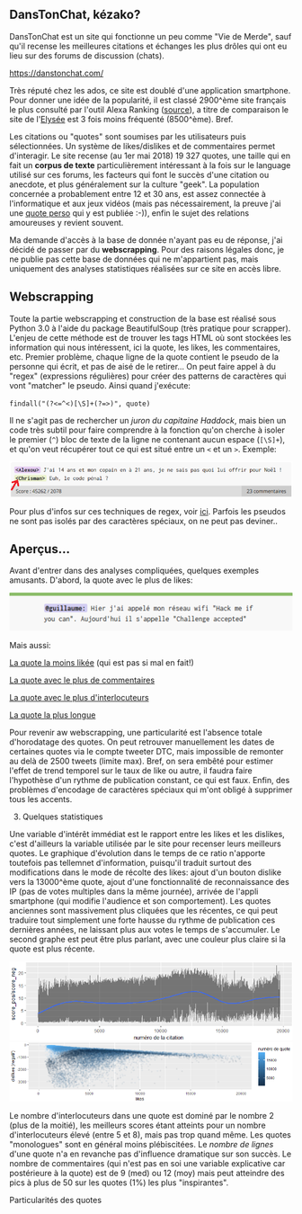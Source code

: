 ## DansTonChat, kézako?

DansTonChat est un site qui fonctionne un peu comme "Vie de Merde", sauf qu'il recense les meilleures citations et échanges les plus drôles qui ont eu lieu sur des forums de discussion (chats).

https://danstonchat.com/

Très réputé chez les ados, ce site est doublé d'une application smartphone. Pour donner une idée de la popularité, il est classé 2900^ème site français le plus consulté par l'outil Alexa Ranking ([source](https://www.alexa.com/siteinfo/danstonchat.com)), a titre de comparaison le site de l'[Elysée](http://www.elysee.fr/) est 3 fois moins fréquenté (8500^ème). Bref.

Les citations ou "quotes" sont soumises par les utilisateurs puis sélectionnées. Un système de likes/dislikes et de commentaires permet d'interagir. Le site recense (au 1er mai 2018) 19 327 quotes, une taille qui en fait un **corpus de texte** particulièrement intéressant à la fois sur le language utilisé sur ces forums, les facteurs qui font le succès d'une citation ou anecdote, et plus généralement sur la culture "geek". La population concernée a probablement entre 12 et 30 ans, est assez connectée à l'informatique et aux jeux vidéos (mais pas nécessairement, la preuve j'ai une [quote perso](https://danstonchat.com/13296.html) qui y est publiée :-)), enfin le sujet des relations amoureuses y revient souvent. 

Ma demande d'accès à la base de donnée n'ayant pas eu de réponse, j'ai décidé de passer par du **webscrapping**. Pour des raisons légales donc, je ne publie pas cette base de données qui ne m'appartient pas, mais uniquement des analyses statistiques réalisées sur ce site en accès libre.

## Webscrapping

Toute la partie webscrapping et construction de la base est réalisé sous Python 3.0 à l'aide du package BeautifulSoup (très pratique pour scrapper). L'enjeu de cette méthode est de trouver les tags HTML où sont stockées les information qui nous intéressent, ici la quote, les likes, les commentaires, etc. Premier problème, chaque ligne de la quote contient le pseudo de la personne qui écrit, et pas de aisé de le retirer... On peut faire appel à du "regex" (expressions régulières) pour créer des patterns de caractères qui vont "matcher" le pseudo. Ainsi quand j'exécute:

`findall("(?<=^<)[\S]+(?=>)", quote)`

Il ne s'agit pas de rechercher un *juron du capitaine Haddock*, mais bien un code très subtil pour faire comprendre à la fonction qu'on cherche à isoler le premier (`^`) bloc de texte de la ligne ne contenant aucun espace (`[\S]+`), et qu'on veut récupérer tout ce qui est situé entre un `<` et un `>`. Exemple:

![exemple quote 1](quote_exemple_1.png)

Pour plus d'infos sur ces techniques de regex, voir [ici](https://docs.python.org/2/library/re.html). Parfois les pseudos ne sont pas isolés par des caractères spéciaux, on ne peut pas deviner..

## Aperçus...

Avant d'entrer dans des analyses compliquées, quelques exemples amusants. D'abord, la quote avec le plus de likes:

![exemple quote 2](quote_toplikes.png)

Mais aussi:

[La quote la moins likée](https://danstonchat.com/11364.html) (qui est pas si mal en fait!)

[La quote avec le plus de commentaires](https://danstonchat.com/19524.html)

[La quote avec le plus d'interlocuteurs](https://danstonchat.com/18250.html)

[La quote la plus longue](https://danstonchat.com/17812.html)

Pour revenir aw webscrapping, une particularité est l'absence totale d'horodatage des quotes. On peut retrouver manuellement les dates de certaines quotes via le compte tweeter DTC, mais impossible de remonter au delà de 2500 tweets (limite max). Bref, on sera embêté pour estimer l'effet de trend temporel sur le taux de like ou autre, il faudra faire l'hypothèse d'un rythme de publication constant, ce qui est faux. Enfin, des problèmes d'encodage de caractères spéciaux qui m'ont obligé à supprimer tous les accents.

3. Quelques statistiques

Une variable d'intérêt immédiat est le rapport entre les likes et les dislikes, c'est d'ailleurs la variable utilisée par le site pour recenser leurs meilleurs quotes. Le graphique d'évolution dans le temps de ce ratio n'apporte toutefois pas tellemnet d'information, puisqu'il traduit surtout des modifications dans le mode de récolte des likes: ajout d'un bouton dislike vers la 13000^ème quote, ajout d'une fonctionnalité de reconnaissance des IP (pas de votes multiples dans la même journée), arrivée de l'appli smartphone (qui modifie l'audience et son comportement). Les quotes anciennes sont massivement plus cliquées que les récentes, ce qui peut traduire tout simplement une forte hausse du rythme de publication ces dernières années, ne laissant plus aux votes le temps de s'accumuler. Le second graphe est peut être plus parlant, avec une couleur plus claire si la quote est plus récente.

![plot 1](plot_evolution_ratio.png)
![plot 1](plot_evolution_ratio_scatter.png)

Le nombre d'interlocuteurs dans une quote est dominé par le nombre 2 (plus de la moitié), les meilleurs scores étant atteints pour un nombre d'interlocuteurs élevé (entre 5 et 8), mais pas trop quand même. Les quotes "monologues" sont en général moins plébiscitées. Le *nombre de lignes* d'une quote n'a en revanche pas d'influence dramatique sur son succès. Le nombre de commentaires (qui n'est pas en soi une variable explicative car postérieure à la quote) est de 9 (med) ou 12 (moy) mais peut atteindre des pics à plus de 50 sur les quotes (1%) les plus "inspirantes".

Particularités des quotes

